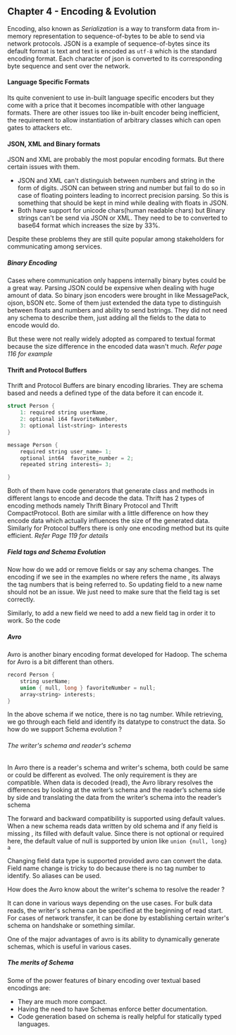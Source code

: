 ## Chapter 4 - Encoding & Evolution

Encoding, also known as *Serialization* is a way to transform data from in-memory representation to sequence-of-bytes to be able to send via network protocols. 
JSON is a example of sequence-of-bytes since its default format is text and text is encoded as `utf-8` which is the standard encoding format. 
Each character of json is converted to its corresponding byte sequence and sent over the network. 

#### Language Specific Formats

Its quite convenient to use in-built language specific encoders but they come with a price that it becomes incompatible with other language formats. There are other issues too like in-built encoder being inefficient, the requirement to allow instantiation of arbitrary classes which can open gates to attackers etc. 

#### JSON, XML and Binary formats

JSON and XML are probably the most popular encoding formats. But there certain issues with them. 
- JSON and XML can't distinguish between numbers and string in the form of digits. JSON can between string and number but fail to do so in case of floating pointers leading to incorrect precision parsing. So this is something that should be kept in mind while dealing with floats in JSON.
- Both have support for unicode chars(human readable chars) but Binary strings can't be send via JSON or XML. They need to be to converted to base64 format which increases the size by 33%.

Despite these problems they are still quite popular among stakeholders for communicating among services.

##### Binary Encoding

Cases where communication only happens internally binary bytes could be a great way. Parsing JSON could be expensive when dealing with huge amount of data. So binary json encoders were brought in like MessagePack, ojson, bSON etc. 
Some of them just extended the data type to distinguish between floats and numbers and ability to send bstrings.
 They did not need any schema to describe them, just adding all the fields to the data to encode would do.

But these were not really widely adopted as compared to textual format because the size difference in the encoded data wasn't much. *Refer page 116 for example*

#### Thrift and Protocol Buffers

Thrift and Protocol Buffers are binary encoding libraries. They are schema based and needs a defined type of the data before it can encode it.

```cpp
struct Person {  
	1: required string userName,  
	2: optional i64 favoriteNumber, 
	3: optional list<string> interests
}

message Person {
	required string user_name= 1;
	optional int64  favorite_number = 2;
	repeated string interests= 3;

}
```

Both of them have code generators that generate class and methods in different langs to encode and decode the data. Thrift has 2 types of encoding methods namely Thrift Binary Protocol and Thrift CompactProtocol. Both are similar with a little difference on how they encode data which actually influences the size of the generated data. 
Similarly for Protocol buffers there is only one encoding method but its quite efficient.
*Refer Page 119 for details*

##### Field tags and Schema Evolution 

Now how do we add or remove fields or say any schema changes. The encoding if we see in the examples no where refers the name , its always the tag numbers that is being referred to. So updating field to a new name should not be an issue. We just need to make sure that the field tag is set correctly.

Similarly, to add a new field we need to add a new field tag in order it to work. So the code 

##### Avro

Avro is another binary encoding format developed for Hadoop. The schema for Avro is a bit different than others. 

```cpp
record Person {  
	string userName;  
	union { null, long } favoriteNumber = null; 
	array<string> interests;
}
```

In the above schema if we notice, there is no tag number. While retrieving, we go through each field and identify its datatype to construct the data. So how do we support Schema evolution ?

###### The writer's schema and reader's schema

In Avro there is a reader's schema and writer's schema, both could be same or could be different as evolved. The only requirement is they are compatible. 
When data is decoded (read), the Avro library resolves the differences by looking at the writer’s schema and the reader’s schema side by side and translating the data from the writer’s schema into the reader’s schema

The forward and backward compatibility is supported using default values. When a new schema reads data written by old schema and if any field is missing , its filled with default value.
Since there is not optional or required here, the default value of null is supported by union like `union {null, long} a`

Changing field data type is supported provided avro can convert the data. Field name change is tricky to do because there is no tag number to identify. So aliases can be used. 

How does the Avro know about the writer's schema to resolve the reader ?

It can done in various ways depending on the use cases.  For bulk data reads, the writer's schema can be specified at the beginning of read start. For cases of network transfer, it can be done by establishing certain writer's schema on handshake or something similar. 

One of the major advantages of avro is its ability to dynamically generate schemas, which is useful in various cases.   


##### The merits of Schema

Some of the power features of binary encoding over textual based encodings are:
- They are much more compact. 
- Having the need to have Schemas enforce better documentation.
- Code generation based on schema is really helpful for statically typed languages.